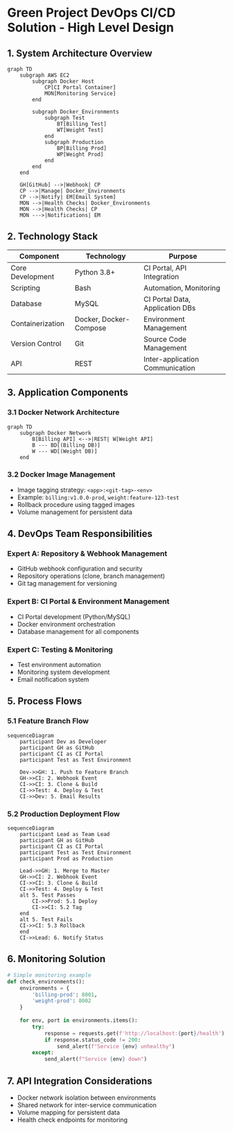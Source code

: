 

 # Green Project DevOps CI/CD Solution - High Level Design

## 1. System Architecture Overview

```mermaid
graph TD
    subgraph AWS EC2
        subgraph Docker Host
            CP[CI Portal Container]
            MON[Monitoring Service]
        end
        
        subgraph Docker_Environments
            subgraph Test
                BT[Billing Test]
                WT[Weight Test]
            end
            subgraph Production
                BP[Billing Prod]
                WP[Weight Prod]
            end
        end
    end
    
    GH[GitHub] -->|Webhook| CP
    CP -->|Manage| Docker_Environments
    CP -->|Notify| EM[Email System]
    MON -->|Health Checks| Docker_Environments
    MON -->|Health Checks| CP
    MON --->|Notifications| EM
```

## 2. Technology Stack
| Component | Technology | Purpose |
|-----------|------------|----------|
| Core Development | Python 3.8+ | CI Portal, API Integration |
| Scripting | Bash | Automation, Monitoring |
| Database | MySQL | CI Portal Data, Application DBs |
| Containerization | Docker, Docker-Compose | Environment Management |
| Version Control | Git | Source Code Management |
| API | REST | Inter-application Communication |

## 3. Application Components

### 3.1 Docker Network Architecture
```mermaid
graph TD
    subgraph Docker Network
        B[Billing API] <-->|REST| W[Weight API]
        B --- BD[(Billing DB)]
        W --- WD[(Weight DB)]
    end
```

### 3.2 Docker Image Management
- Image tagging strategy: `<app>:<git-tag>-<env>`
- Example: `billing:v1.0.0-prod`, `weight:feature-123-test`
- Rollback procedure using tagged images
- Volume management for persistent data

## 4. DevOps Team Responsibilities

### Expert A: Repository & Webhook Management
- GitHub webhook configuration and security
- Repository operations (clone, branch management)
- Git tag management for versioning

### Expert B: CI Portal & Environment Management
- CI Portal development (Python/MySQL)
- Docker environment orchestration
- Database management for all components

### Expert C: Testing & Monitoring
- Test environment automation
- Monitoring system development
- Email notification system

## 5. Process Flows

### 5.1 Feature Branch Flow
```mermaid
sequenceDiagram
    participant Dev as Developer
    participant GH as GitHub
    participant CI as CI Portal
    participant Test as Test Environment
    
    Dev->>GH: 1. Push to Feature Branch
    GH->>CI: 2. Webhook Event
    CI->>CI: 3. Clone & Build
    CI->>Test: 4. Deploy & Test
    CI->>Dev: 5. Email Results
```

### 5.2 Production Deployment Flow
```mermaid
sequenceDiagram
    participant Lead as Team Lead
    participant GH as GitHub
    participant CI as CI Portal
    participant Test as Test Environment
    participant Prod as Production
    
    Lead->>GH: 1. Merge to Master
    GH->>CI: 2. Webhook Event
    CI->>CI: 3. Clone & Build
    CI->>Test: 4. Deploy & Test
    alt 5. Test Passes
        CI->>Prod: 5.1 Deploy
        CI->>CI: 5.2 Tag
    end
    alt 5. Test Fails
    CI->>CI: 5.3 Rollback
    end
    CI->>Lead: 6. Notify Status
```

## 6. Monitoring Solution
```python
# Simple monitoring example
def check_environments():
    environments = {
        'billing-prod': 8001,
        'weight-prod': 8002
    }
    
    for env, port in environments.items():
        try:
            response = requests.get(f'http://localhost:{port}/health')
            if response.status_code != 200:
                send_alert(f"Service {env} unhealthy")
        except:
            send_alert(f"Service {env} down")
```

## 7. API Integration Considerations
- Docker network isolation between environments
- Shared network for inter-service communication
- Volume mapping for persistent data
- Health check endpoints for monitoring
